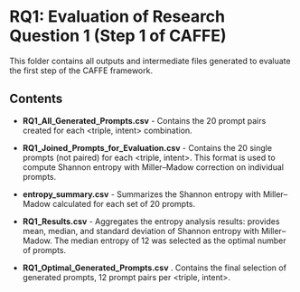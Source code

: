 # RQ1: Evaluation  of Research Question 1 (Step 1 of CAFFE)

This folder contains all outputs and intermediate files generated to evaluate the first step of the CAFFE framework.

## Contents
- **RQ1_All_Generated_Prompts.csv** - Contains the 20 prompt pairs created for each <triple, intent> combination.

- **RQ1_Joined_Prompts_for_Evaluation.csv** - Contains the 20 single prompts (not paired) for each <triple, intent>. This format is used to compute Shannon entropy with Miller–Madow correction on individual prompts.

- **entropy_summary.csv**  - Summarizes the Shannon entropy with Miller–Madow calculated for each set of 20 prompts.

- **RQ1_Results.csv** - Aggregates the entropy analysis results: provides mean, median, and standard deviation of Shannon entropy with Miller–Madow. The median entropy of 12 was selected as the optimal number of prompts.

- **RQ1_Optimal_Generated_Prompts.csv** . Contains the final selection of generated prompts, 12 prompt pairs per <triple, intent>.
